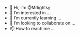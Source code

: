 - 👋 Hi, I’m @Mrlightsy
- 👀 I’m interested in ...
- 🌱 I’m currently learning ...
- 💞️ I’m looking to collaborate on ...
- 📫 How to reach me ...

<!---
Mrlightsy/Mrlightsy is a ✨ special ✨ repository because its `README.md` (this file) appears on your GitHub profile.
You can click the Preview link to take a look at your changes.
--->
